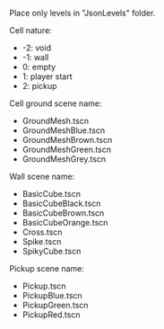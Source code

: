 Place only levels in "JsonLevels" folder.

Cell nature:
- -2: void
- -1: wall
- 0: empty
- 1: player start
- 2: pickup

Cell ground scene name:
- GroundMesh.tscn
- GroundMeshBlue.tscn
- GroundMeshBrown.tscn
- GroundMeshGreen.tscn
- GroundMeshGrey.tscn

Wall scene name:
- BasicCube.tscn
- BasicCubeBlack.tscn
- BasicCubeBrown.tscn
- BasicCubeOrange.tscn
- Cross.tscn
- Spike.tscn
- SpikyCube.tscn

Pickup scene name:
- Pickup.tscn
- PickupBlue.tscn
- PickupGreen.tscn
- PickupRed.tscn
